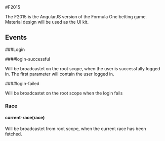 #F2015

The F2015 is the AngularJS version of the Formula One betting game. Material design will be used as the UI kit.

## Events

###Login

####login-successful

Will be broadcastet on the root scope, when the user is successfully logged in. The first parameter will contain the user logged in.

####login-failed

Will be broadcastet on the root scope when the login fails


### Race

#### current-race(race)

Will be broadcastet from root scope, when the current race has been fetched. 

